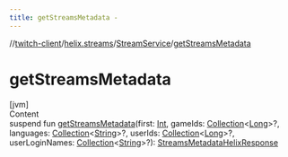 ```yaml
---
title: getStreamsMetadata -
---
```

//[twitch-client](../../index.md)/[helix.streams](../index.md)/[StreamService](index.md)/[getStreamsMetadata](get-streams-metadata.md)



# getStreamsMetadata  
[jvm]  
Content  
suspend fun [getStreamsMetadata](get-streams-metadata.md)(first: [Int](https://kotlinlang.org/api/latest/jvm/stdlib/kotlin/-int/index.html), gameIds: [Collection](https://kotlinlang.org/api/latest/jvm/stdlib/kotlin.collections/-collection/index.html)<[Long](https://kotlinlang.org/api/latest/jvm/stdlib/kotlin/-long/index.html)>?, languages: [Collection](https://kotlinlang.org/api/latest/jvm/stdlib/kotlin.collections/-collection/index.html)<[String](https://kotlinlang.org/api/latest/jvm/stdlib/kotlin/-string/index.html)>?, userIds: [Collection](https://kotlinlang.org/api/latest/jvm/stdlib/kotlin.collections/-collection/index.html)<[Long](https://kotlinlang.org/api/latest/jvm/stdlib/kotlin/-long/index.html)>?, userLoginNames: [Collection](https://kotlinlang.org/api/latest/jvm/stdlib/kotlin.collections/-collection/index.html)<[String](https://kotlinlang.org/api/latest/jvm/stdlib/kotlin/-string/index.html)>?): [StreamsMetadataHelixResponse](../../helix.streams.metadata/-streams-metadata-helix-response/index.md)  



